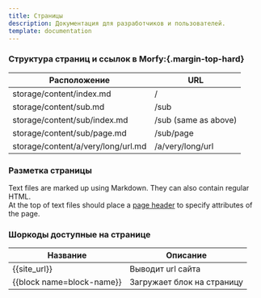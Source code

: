 ```yaml
---
title: Страницы
description: Документация для разработчиков и пользователей.
template: documentation
---
```


### Структура страниц и ссылок в Morfy:{.margin-top-hard}

<table class="table">
    <thead>
        <tr><th>Расположение</th><th>URL</th></tr>
    </thead>
    <tbody>
        <tr><td>storage/content/index.md</td><td>/</td></tr>
        <tr><td>storage/content/sub.md</td><td>/sub</td></tr>
        <tr><td>storage/content/sub/index.md</td><td>/sub (same as above)</td></tr>
        <tr><td>storage/content/sub/page.md</td><td>/sub/page</td></tr>
        <tr><td>storage/content/a/very/long/url.md</td><td>/a/very/long/url</td></tr>
    </tbody>
</table>


### Разметка страницы

Text files are marked up using Markdown. They can also contain regular HTML.  
At the top of text files should place a [page header]({site_url}/documentation/content/pages-headers) to specify attributes of the page.


### Шоркоды доступные на странице

<table class="table">
    <thead>
        <tr><th>Название</th><th>Описание</th></tr>
    </thead>
    <tbody>
        <tr><td>{{site_url}}</td><td>Выводит url сайта</td></tr>
        <tr><td>{{block name=block-name}}</td><td>Загружает блок на страницу</td></tr>
    </tbody>
</table>
